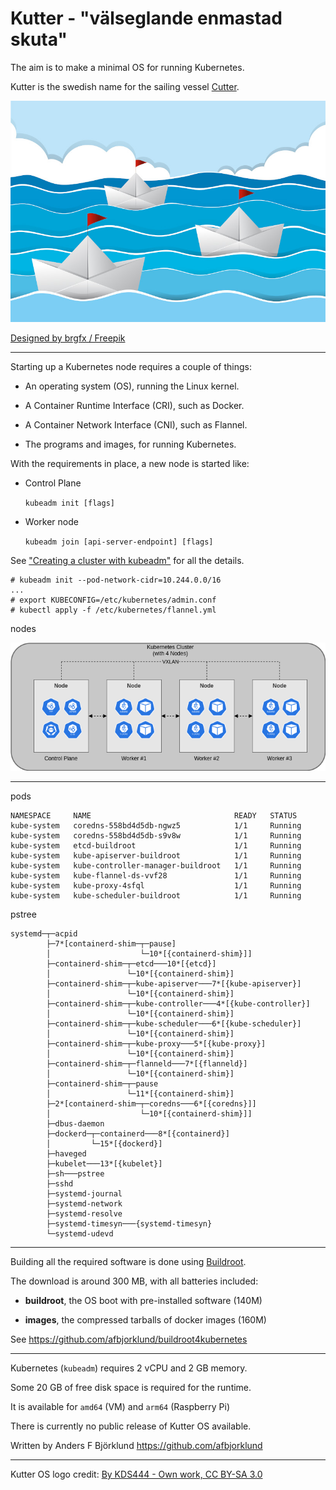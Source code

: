 # Kutter - "välseglande enmastad skuta"

The aim is to make a minimal OS for running Kubernetes.

Kutter is the swedish name for the sailing vessel [Cutter](https://en.wikipedia.org/wiki/Cutter_(boat)).

<img alt="origami boats sailing sea" src="/assets/origami.jpg" />

<a href="http://www.freepik.com">Designed by brgfx / Freepik</a>

----

Starting up a Kubernetes node requires a couple of things:

* An operating system (OS), running the Linux kernel.

* A Container Runtime Interface (CRI), such as Docker.

* A Container Network Interface (CNI), such as Flannel.

* The programs and images, for running Kubernetes.

With the requirements in place, a new node is started like:

* Control Plane

  `kubeadm init [flags]`

* Worker node

  `kubeadm join [api-server-endpoint] [flags]`

See ["Creating a cluster with kubeadm"](https://kubernetes.io/docs/setup/production-environment/tools/kubeadm/create-cluster-kubeadm/) for all the details.

```console
# kubeadm init --pod-network-cidr=10.244.0.0/16
...
# export KUBECONFIG=/etc/kubernetes/admin.conf
# kubectl apply -f /etc/kubernetes/flannel.yml
```

nodes

<img alt="cluster with four nodes" src="/assets/cluster.png" />

----

pods
```
NAMESPACE     NAME                                READY   STATUS
kube-system   coredns-558bd4d5db-ngwz5            1/1     Running
kube-system   coredns-558bd4d5db-s9v8w            1/1     Running
kube-system   etcd-buildroot                      1/1     Running
kube-system   kube-apiserver-buildroot            1/1     Running
kube-system   kube-controller-manager-buildroot   1/1     Running
kube-system   kube-flannel-ds-vvf28               1/1     Running
kube-system   kube-proxy-4sfql                    1/1     Running
kube-system   kube-scheduler-buildroot            1/1     Running
```

pstree
```
systemd─┬─acpid
        ├─7*[containerd-shim─┬─pause]
        │                    └─10*[{containerd-shim}]]
        ├─containerd-shim─┬─etcd───10*[{etcd}]
        │                 └─10*[{containerd-shim}]
        ├─containerd-shim─┬─kube-apiserver───7*[{kube-apiserver}]
        │                 └─10*[{containerd-shim}]
        ├─containerd-shim─┬─kube-controller───4*[{kube-controller}]
        │                 └─10*[{containerd-shim}]
        ├─containerd-shim─┬─kube-scheduler───6*[{kube-scheduler}]
        │                 └─10*[{containerd-shim}]
        ├─containerd-shim─┬─kube-proxy───5*[{kube-proxy}]
        │                 └─10*[{containerd-shim}]
        ├─containerd-shim─┬─flanneld───7*[{flanneld}]
        │                 └─10*[{containerd-shim}]
        ├─containerd-shim─┬─pause
        │                 └─11*[{containerd-shim}]
        ├─2*[containerd-shim─┬─coredns───6*[{coredns}]]
        │                    └─10*[{containerd-shim}]]
        ├─dbus-daemon
        ├─dockerd─┬─containerd───8*[{containerd}]
        │         └─15*[{dockerd}]
        ├─haveged
        ├─kubelet───13*[{kubelet}]
        ├─sh───pstree
        ├─sshd
        ├─systemd-journal
        ├─systemd-network
        ├─systemd-resolve
        ├─systemd-timesyn───{systemd-timesyn}
        └─systemd-udevd
```

----

Building all the required software is done using [Buildroot](https://buildroot.org/).

The download is around 300 MB, with all batteries included:

- **buildroot**, the OS boot with pre-installed software (140M)

- **images**, the compressed tarballs of docker images (160M)

See <https://github.com/afbjorklund/buildroot4kubernetes>

----

Kubernetes (`kubeadm`) requires 2 vCPU and 2 GB memory.

Some 20 GB of free disk space is required for the runtime.

It is available for `amd64` (VM) and `arm64` (Raspberry Pi)

There is currently no public release of Kutter OS available.

Written by Anders F Björklund <https://github.com/afbjorklund>

----

Kutter OS logo credit: [By KDS444 - Own work, CC BY-SA 3.0](https://commons.wikimedia.org/w/index.php?curid=33382230)
